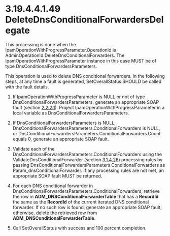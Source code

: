 <html dir="LTR" xmlns:mshelp="http://msdn.microsoft.com/mshelp" xmlns:ddue="http://ddue.schemas.microsoft.com/authoring/2003/5" xmlns:xlink="http://www.w3.org/1999/xlink" xmlns:tool="http://www.microsoft.com/tooltip">
 <body>
 <div id="header">
 <h1 class="heading">3.19.4.4.1.49 DeleteDnsConditionalForwardersDelegate</h1>
 </div>
 <div id="mainSection">
 <div id="mainBody">
 <div id="allHistory" class="saveHistory"></div>
 <div id="sectionSection0" class="section" name="collapseableSection">
 

<p>This processing is done when the
IpamOperationWithProgressParameter.OperationId is
AdminOperationId.DeleteDnsConditionalForwarders. The
IpamOperationWithProgressParameter instance in this case MUST be of type
DnsConditionalForwardersParameters. </p>

<p>This operation is used to delete DNS conditional forwarders.
In the following steps, at any time a fault is generated, SetOverallStatus
SHOULD be called with the fault details.</p>

<ol><li><p><span> </span>If
IpamOperationWithProgressParameter is NULL or not of type
DnsConditionalForwardersParameters, generate an appropriate SOAP fault (section
<a href="a90ad88d-2468-4ac1-bbb9-8f921d15bbc8.md">2.2.2.1</a>). Project
IpamOperationWithProgressParameter in a local variable as
DnsConditionalForwardersParameters.</p>

</li><li><p><span> </span>If
DnsConditionalForwardersParameters is NULL,
DnsConditionalForwardersParameters.ConditionalForwarders is NULL, or
DnsConditionalForwardersParameters.ConditionalForwarders.Count equals 0,
generate an appropriate SOAP fault.</p>

</li><li><p><span> </span>Validate each of
the DnsConditionalForwardersParameters.ConditionalForwarders using the
ValidateDnsConditionalForwarder (section <a href="a47c8124-e5be-4514-94f4-a2061fb317fe.md">3.1.4.26</a>) processing rules
by passing DnsConditionalForwardersParameters.ConditionalForwarders as
Param_dnsConditionalForwarder. If any processing rules are not met, an
appropriate SOAP fault MUST be returned.</p>

</li><li><p><span> </span>For each DNS
conditional forwarder in
DnsConditionalForwardersParameters.ConditionalForwarders, retrieve the row in <b>ADM_DNSConditionalForwarderTable</b>
that has a <b>RecordId</b> the same as the <b>RecordId</b> of the current
iterated DNS conditional forwarder. If no such row is found, generate an
appropriate SOAP fault; otherwise, delete the retrieved row from <b>ADM_DNSConditionalForwarderTable</b>.</p>

</li><li><p><span> </span>Call
SetOverallStatus with success and 100 percent completion.</p>

</li></ol>
 </div>
 </div>
 </div>
 </body>
</html>